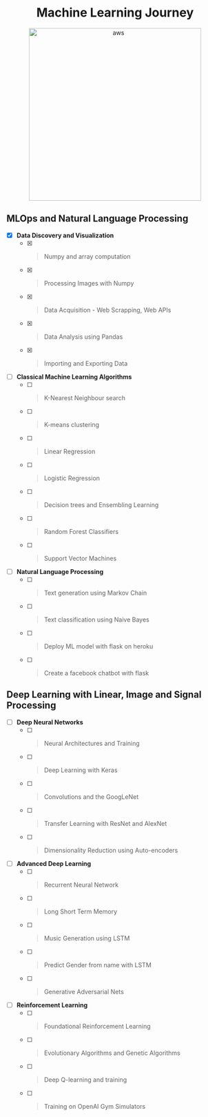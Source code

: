 
 <h1 align="center">Machine Learning Journey</h1>
<div align="center">
 <img src="https://dunhamconnect.com/wp-content/uploads/aws-migration-1200x675.jpg" alt="aws" height="400px"/>
</div>

## MLOps and Natural Language Processing

- [x] **Data Discovery and Visualization**
    - [x] > Numpy and array computation
    - [x] > Processing Images with Numpy
    - [x] > Data Acquisition - Web Scrapping, Web APIs
    - [x] > Data Analysis using Pandas
    - [x] > Importing and Exporting Data

- [ ] **Classical Machine Learning Algorithms**
   - [ ] > K-Nearest Neighbour search
   - [ ] > K-means clustering
   - [ ] > Linear Regression
   - [ ] > Logistic Regression
   - [ ] > Decision trees and Ensembling Learning
   - [ ] > Random Forest Classifiers
   - [ ] > Support Vector Machines

- [ ] **Natural Language Processing**
   - [ ] > Text generation using Markov Chain
   - [ ] > Text classification using Naive Bayes
   - [ ] > Deploy ML model with flask on heroku
   - [ ] > Create a facebook chatbot with flask

## Deep Learning with Linear, Image and Signal Processing

- [ ] **Deep Neural Networks**
   - [ ] > Neural Architectures and Training
   - [ ] > Deep Learning with Keras
   - [ ] > Convolutions and the GoogLeNet
   - [ ] > Transfer Learning with ResNet and AlexNet
   - [ ] > Dimensionality Reduction using Auto-encoders
- [ ] **Advanced Deep Learning**
   - [ ] > Recurrent Neural Network
   - [ ] > Long Short Term Memory
   - [ ] > Music Generation using LSTM
   - [ ] > Predict Gender from name with LSTM
   - [ ] > Generative Adversarial Nets

- [ ] **Reinforcement Learning**
   - [ ] > Foundational Reinforcement Learning
   - [ ] > Evolutionary Algorithms and Genetic Algorithms
   - [ ] > Deep Q-learning and training
   - [ ] > Training on OpenAI Gym Simulators
